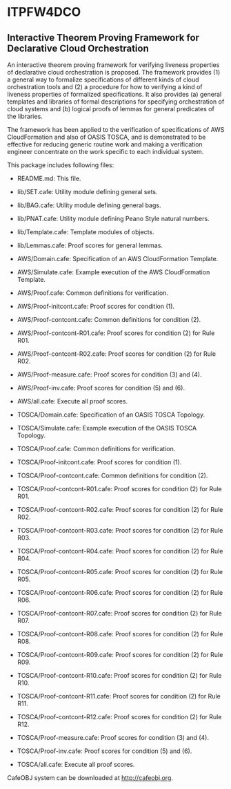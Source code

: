# ITPFW4DCO
## Interactive Theorem Proving Framework for Declarative Cloud Orchestration
An interactive theorem proving framework for verifying liveness properties of declarative cloud orchestration is proposed.  The framework provides (1) a general way to formalize specifications of different kinds of cloud orchestration tools and (2) a procedure for how to verifying a kind of liveness properties of formalized specifications.  It also provides (a) general templates and libraries of formal descriptions for specifying orchestration of cloud systems and (b) logical proofs of lemmas for general predicates of the libraries.

The framework has been applied to the verification of specifications of AWS CloudFormation and also of OASIS TOSCA, and is demonstrated to be effective for reducing generic routine work and making a verification engineer concentrate on the work specific to each individual system.

This package includes following files:

- README.md: This file.

- lib/SET.cafe: Utility module defining general sets.
- lib/BAG.cafe: Utility module defining general bags.
- lib/PNAT.cafe: Utility module defining Peano Style natural numbers.
- lib/Template.cafe: Template modules of objects.
- lib/Lemmas.cafe: Proof scores for general lemmas.

- AWS/Domain.cafe: Specification of an AWS CloudFormation Template.
- AWS/Simulate.cafe: Example execution of the AWS CloudFormation Template.
- AWS/Proof.cafe: Common definitions for verification.
- AWS/Proof-initcont.cafe: Proof scores for condition (1).
- AWS/Proof-contcont.cafe: Common definitions for condition (2).
- AWS/Proof-contcont-R01.cafe: Proof scores for condition (2) for Rule R01.
- AWS/Proof-contcont-R02.cafe: Proof scores for condition (2) for Rule R02.
- AWS/Proof-measure.cafe: Proof scores for condition (3) and (4).
- AWS/Proof-inv.cafe: Proof scores for condition (5) and (6).
- AWS/all.cafe: Execute all proof scores.


- TOSCA/Domain.cafe: Specification of an OASIS TOSCA Topology.
- TOSCA/Simulate.cafe: Example execution of the OASIS TOSCA Topology.
- TOSCA/Proof.cafe: Common definitions for verification.
- TOSCA/Proof-initcont.cafe: Proof scores for condition (1).
- TOSCA/Proof-contcont.cafe: Common definitions for condition (2).
- TOSCA/Proof-contcont-R01.cafe: Proof scores for condition (2) for Rule R01.
- TOSCA/Proof-contcont-R02.cafe: Proof scores for condition (2) for Rule R02.
- TOSCA/Proof-contcont-R03.cafe: Proof scores for condition (2) for Rule R03.
- TOSCA/Proof-contcont-R04.cafe: Proof scores for condition (2) for Rule R04.
- TOSCA/Proof-contcont-R05.cafe: Proof scores for condition (2) for Rule R05.
- TOSCA/Proof-contcont-R06.cafe: Proof scores for condition (2) for Rule R06.
- TOSCA/Proof-contcont-R07.cafe: Proof scores for condition (2) for Rule R07.
- TOSCA/Proof-contcont-R08.cafe: Proof scores for condition (2) for Rule R08.
- TOSCA/Proof-contcont-R09.cafe: Proof scores for condition (2) for Rule R09.
- TOSCA/Proof-contcont-R10.cafe: Proof scores for condition (2) for Rule R10.
- TOSCA/Proof-contcont-R11.cafe: Proof scores for condition (2) for Rule R11.
- TOSCA/Proof-contcont-R12.cafe: Proof scores for condition (2) for Rule R12.
- TOSCA/Proof-measure.cafe: Proof scores for condition (3) and (4).
- TOSCA/Proof-inv.cafe: Proof scores for condition (5) and (6).
- TOSCA/all.cafe: Execute all proof scores.

CafeOBJ system can be downloaded at http://cafeobj.org.